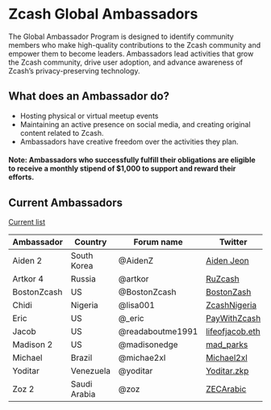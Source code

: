# Zcash Global Ambassadors


The Global Ambassador Program is designed to identify community members who make high-quality contributions to the Zcash community and empower them to become leaders. Ambassadors lead activities that grow the Zcash community, drive user adoption, and advance awareness of Zcash’s privacy-preserving technology.

## What does an Ambassador do?

  * Hosting physical or virtual meetup events
  * Maintaining an active presence on social media, and creating original content related to Zcash.
  * Ambassadors have creative freedom over the activities they plan. 
  
  #### Note: Ambassadors who successfully fulfill their obligations are eligible to receive a monthly stipend of $1,000 to support and reward their efforts.
  
## Current Ambassadors

  [Current list](https://forum.zcashcommunity.com/t/the-global-ambassador-program/41070/120)
  
  | Ambassador | Country | Forum name| Twitter |
| ----------- | ----------- | ----------- | ----------- |
| Aiden 2     | South Korea | @AidenZ     | [Aiden Jeon](https://twitter.com/zaos1004) |
| Artkor 4    | Russia      | @artkor     | [RuZcash](https://twitter.com/RuZcash) |
| BostonZcash | US          | @BostonZcash| [BostonZash](https://twitter.com/BostonZcash) |
| Chidi       | Nigeria     | @lisa001    | [ZcashNigeria](https://twitter.com/ZcashNigeria) |
| Eric        | US          | @_eric      | [PayWithZcash](https://twitter.com/paywithzcash) |
| Jacob       | US          | @readaboutme1991| [lifeofjacob.eth](https://twitter.com/readaboutme1991) |
| Madison 2   | US          | @madisonedge| [mad_parks](https://twitter.com/mad_parks) |
| Michael     | Brazil      | @michae2xl  | [Michael2xl](https://twitter.com/michae2xl) |
| Yoditar     | Venezuela   | @yoditar    | [Yoditar.zkp](https://twitter.com/yoditarX) |
| Zoz 2       | Saudi Arabia| @zoz        | [ZECArabic](https://twitter.com/ZozNotorious) |


 

